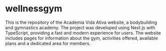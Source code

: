 # wellnessgym
This is the repository of the Academia Vida Ativa website, a bodybuilding and gymnastics academy. The project was developed using Next.js with TypeScript, providing a fast and modern experience for users. The website includes pages for information about the gym, activities offered, available plans and a dedicated area for members.
